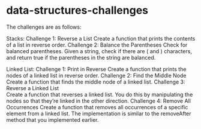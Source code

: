 # data-structures-challenges
The challenges are as follows:

Stacks:
Challenge 1: Reverse a List 
Create a function that prints the contents of a list in reverse order.
Challenge 2: Balance the Parentheses 
Check for balanced parentheses. Given a string, check if there are ( and ) characters, and return true if the parentheses in the string are balanced. 

Linked List:
Challenge 1: Print in Reverse 
 Create a function that prints the nodes of a linked list in reverse order. 
Challenge 2: Find the Middle Node 
Create a function that finds the middle node of a linked list. 
Challenge 3: Reverse a Linked List  
Create a function that reverses a linked list. You do this by manipulating the nodes so that they’re linked in the other direction. 
Challenge 4: Remove All Occurrences 
 Create a function that removes all occurrences of a specific element from a linked list. The implementation is similar to the removeAfter method that you implemented earlier.
